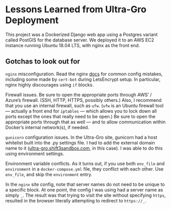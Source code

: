 # Lessons Learned from Ultra-Gro Deployment

This project was a Dockerized Django web app using a Postgres variant called PostGIS for the database server. We deployed it to an AWS EC2 instance running Ubuntu 18.04 LTS, with nginx as the front end.

## Gotchas to look out for

`nginx` misconfiguration. Read the nginx [docs](https://www.nginx.com/resources/wiki/start/topics/tutorials/config_pitfalls/) for common config mistakes, including some made by `cert-bot` during LetsEncrypt setup. In particular, nginx highly discourages using `if` blocks.

Firewall issues. Be sure to open the appropriate ports through AWS’ / Azure’s firewall. (SSH, HTTP, HTTPS, possibly others.) Also, I recommend that you use an internal firewall, such as `ufw`. (`ufw` is an Ubuntu firewall tool — actually a front end for `iptables` — which allows you to lock down all ports except the ones that really need to be open.) Be sure to open the appropriate ports through that as well — and to allow communication within Docker’s internal network(s), if needed.

`gunicorn` configuration issues. In the Ultra-Gro site, gunicorn had a host whitelist built into the .py settings file. I had to add the external domain name to it ([ultra-gro.shift3sandbox.com](https://ultra-gro.shift3sandbox.com), in this case). I was able to do this using environment settings.

Environment variable conflicts. As it turns out, if you use both `env_file` and `environment` in a `docker-compose.yml` file, they conflict with each other. Use `env_file`, and skip the `environment` entry.

In the `nginx` site config, note that server names do not need to be unique to a specific block. At one point, the config I was using had a server name as simply `_`. The result was that trying to visit the site without specifying `https`, resulted in the browser literally attempting to redirect to `https://_`.
